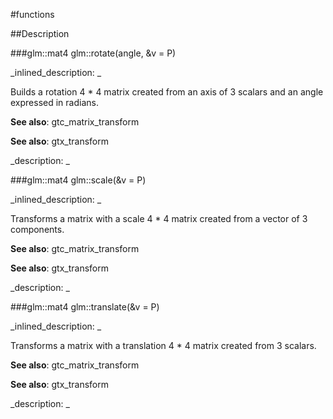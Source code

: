 #functions


<!--
_visible: True_
_advanced: False_
-->

##Description





<!----------------------------------------------------------------------------->

###glm::mat4 glm::rotate(angle, &v = P)

<!--
_syntax: glm::rotate(angle, &v = P)_
_name: glm::rotate_
_returns: glm::mat4_
_returns_description: _
_parameters: T angle, const glm::vec3 &v=P_
_version_started: 0.10.0_
_version_deprecated: _
_summary: _
_constant: False_
_static: False_
_visible: True_
_advanced: False_
-->

_inlined_description: _

Builds a rotation 4 * 4 matrix created from an axis of 3 scalars and an angle expressed in radians.

**See also**: gtc_matrix_transform

**See also**: gtx_transform





_description: _







<!----------------------------------------------------------------------------->

###glm::mat4 glm::scale(&v = P)

<!--
_syntax: glm::scale(&v = P)_
_name: glm::scale_
_returns: glm::mat4_
_returns_description: _
_parameters: const glm::vec3 &v=P_
_version_started: 0.10.0_
_version_deprecated: _
_summary: _
_constant: False_
_static: False_
_visible: True_
_advanced: False_
-->

_inlined_description: _

Transforms a matrix with a scale 4 * 4 matrix created from a vector of 3 components.

**See also**: gtc_matrix_transform

**See also**: gtx_transform





_description: _







<!----------------------------------------------------------------------------->

###glm::mat4 glm::translate(&v = P)

<!--
_syntax: glm::translate(&v = P)_
_name: glm::translate_
_returns: glm::mat4_
_returns_description: _
_parameters: const glm::vec3 &v=P_
_version_started: 0.10.0_
_version_deprecated: _
_summary: _
_constant: False_
_static: False_
_visible: True_
_advanced: False_
-->

_inlined_description: _

Transforms a matrix with a translation 4 * 4 matrix created from 3 scalars.

**See also**: gtc_matrix_transform

**See also**: gtx_transform





_description: _







<!----------------------------------------------------------------------------->

